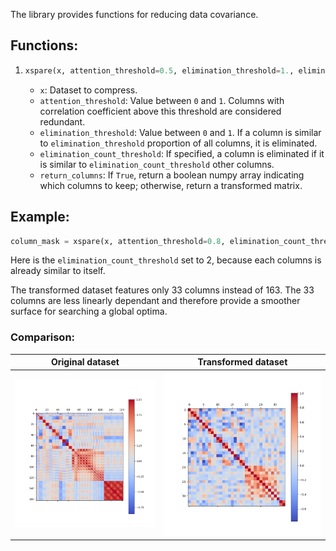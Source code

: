 The library provides functions for reducing data covariance. 

## Functions:

1. ```python
   xspare(x, attention_threshold=0.5, elimination_threshold=1., elimination_count_threshold=None, return_columns=False)
   ```
   - `x`: Dataset to compress.
   - `attention_threshold`: Value between `0` and `1`. Columns with correlation coefficient above this threshold are considered redundant.
   - `elimination_threshold`: Value between `0` and `1`. If a column is similar to `elimination_threshold` proportion of all columns, it is eliminated.
   - `elimination_count_threshold`: If specified, a column is eliminated if it is similar to `elimination_count_threshold` other columns.
   - `return_columns`: If `True`, return a boolean numpy array indicating which columns to keep; otherwise, return a transformed matrix.

## Example:
```python
column_mask = xspare(x, attention_threshold=0.8, elimination_count_threshold=2, return_columns=True)
```

Here is the `elimination_count_threshold` set to 2, because each columns is already similar to itself.

The transformed dataset features only 33 columns instead of 163. The 33 columns are less linearly dependant and therefore provide a smoother surface for searching a global optima. 

### Comparison:

Original dataset                      |  Transformed dataset
:------------------------------------:|:-------------------------:
![Original](./resources/Figure_1.png) | ![Transformed](./resources/Figure_2.png)
